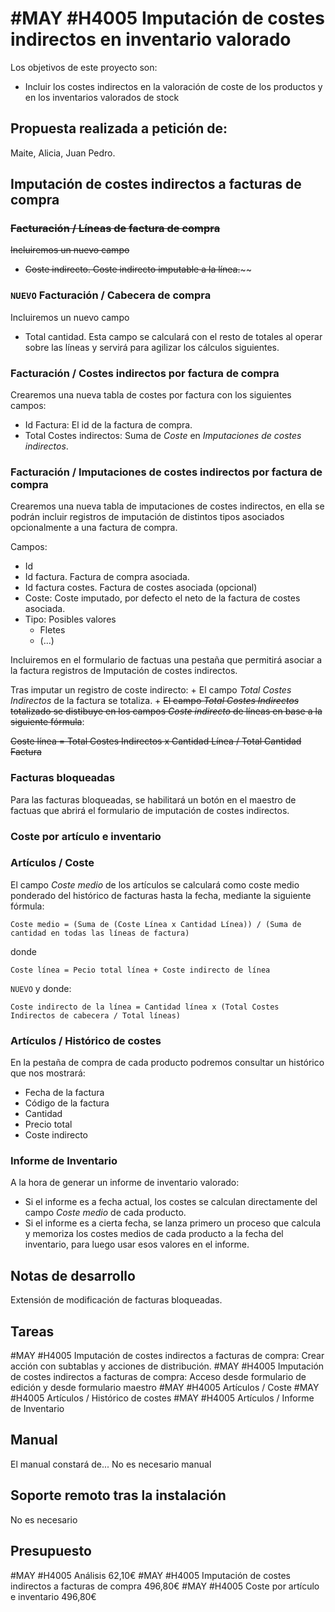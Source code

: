 # #MAY #H4005 Imputación de costes indirectos en inventario valorado

Los objetivos de este proyecto son:
+ Incluir los costes indirectos en la valoración de coste de los productos y en los inventarios valorados de stock

## Propuesta realizada a petición de:
Maite, Alicia, Juan Pedro.

## Imputación de costes indirectos a facturas de compra

### ~~Facturación / Líneas de factura de compra~~

~~Incluiremos un nuevo campo~~
+ ~~Coste indirecto. Coste indirecto imputable a la línea.~~~~

### `NUEVO` Facturación / Cabecera de compra

Incluiremos un nuevo campo
+ Total cantidad. Esta campo se calculará con el resto de totales al operar sobre las líneas y servirá para agilizar los cálculos siguientes.

### Facturación / Costes indirectos por factura de compra
Crearemos una nueva tabla de costes por factura con los siguientes campos:
+ Id Factura: El id de la factura de compra.
+ Total Costes indirectos: Suma de _Coste_ en _Imputaciones de costes indirectos_.

### Facturación / Imputaciones de costes indirectos por factura de compra
Crearemos una nueva tabla de imputaciones de costes indirectos, en ella se podrán incluir registros de imputación de distintos tipos asociados opcionalmente a una factura de compra.

Campos:
+ Id
+ Id factura. Factura de compra asociada.
+ Id factura costes. Factura de costes asociada (opcional)
+ Coste: Coste imputado, por defecto el neto de la factura de costes asociada.
+ Tipo: Posibles valores
    + Fletes
    + (...)

Incluiremos en el formulario de factuas una pestaña que permitirá asociar a la factura registros de Imputación de costes indirectos.

Tras imputar un registro de coste indirecto:
    + El campo _Total Costes Indirectos_ de la factura se totaliza.
    + ~~El campo _Total Costes Indirectos_ totalizado se distibuye en los campos _Coste indirecto_ de líneas en base a la siguiente fórmula~~:

~~Coste línea = Total Costes Indirectos x Cantidad Línea / Total Cantidad Factura~~

### Facturas bloqueadas
Para las facturas bloqueadas, se habilitará un botón en el maestro de factuas que abrirá el formulario de imputación de costes indirectos.

### Coste por artículo e inventario

### Artículos / Coste
El campo _Coste medio_ de los artículos se calculará como coste medio ponderado del histórico de facturas hasta la fecha, mediante la siguiente fórmula:

    Coste medio = (Suma de (Coste Línea x Cantidad Línea)) / (Suma de cantidad en todas las líneas de factura)

donde

    Coste línea = Pecio total línea + Coste indirecto de línea

`NUEVO`
y donde:

    Coste indirecto de la línea = Cantidad línea x (Total Costes Indirectos de cabecera / Total líneas)

### Artículos / Histórico de costes
En la pestaña de compra de cada producto podremos consultar un histórico que nos mostrará:
+ Fecha de la factura
+ Código de la factura
+ Cantidad
+ Precio total
+ Coste indirecto


### Informe de Inventario
A la hora de generar un informe de inventario valorado:
+ Si el informe es a fecha actual, los costes se calculan directamente del campo _Coste medio_ de cada producto.
+ Si el informe es a cierta fecha, se lanza primero un proceso que calcula y memoriza los costes medios de cada producto a la fecha del inventario, para luego usar esos valores en el informe.

## Notas de desarrollo
Extensión de modificación de facturas bloqueadas.

## Tareas
#MAY #H4005 Imputación de costes indirectos a facturas de compra: Crear acción con subtablas y acciones de distribución.
#MAY #H4005 Imputación de costes indirectos a facturas de compra: Acceso desde formulario de edición y desde formulario maestro
#MAY #H4005 Artículos / Coste
#MAY #H4005 Artículos / Histórico de costes
#MAY #H4005 Artículos / Informe de Inventario


## Manual
El manual constará de...
No es necesario manual

## Soporte remoto tras la instalación
No es necesario

## Presupuesto
#MAY #H4005 Análisis 62,10€
#MAY #H4005 Imputación de costes indirectos a facturas de compra 496,80€
#MAY #H4005 Coste por artículo e inventario 496,80€

